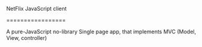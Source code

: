 NetFlix JavaScript client

=================

A pure-JavaScript no-library Single page app, that implements MVC (Model, View, controller)
